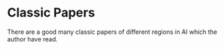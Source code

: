 # Classic Papers
There are a good many classic papers of different regions in AI which the author have read.

